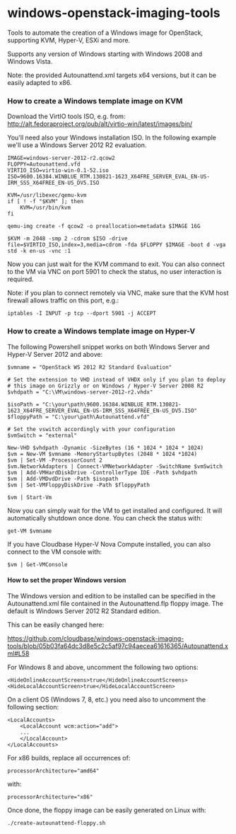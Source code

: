 windows-openstack-imaging-tools
===============================

Tools to automate the creation of a Windows image for OpenStack, supporting KVM, Hyper-V, ESXi and more.

Supports any version of Windows starting with Windows 2008 and Windows Vista.

Note: the provided Autounattend.xml targets x64 versions, but it can be easily adapted to x86.



### How to create a Windows template image on KVM


Download the VirtIO tools ISO, e.g. from:
http://alt.fedoraproject.org/pub/alt/virtio-win/latest/images/bin/

You'll need also your Windows installation ISO. In the following example we'll use a Windows Server 2012 R2 
evaluation.

    IMAGE=windows-server-2012-r2.qcow2
    FLOPPY=Autounattend.vfd
    VIRTIO_ISO=virtio-win-0.1-52.iso
    ISO=9600.16384.WINBLUE_RTM.130821-1623_X64FRE_SERVER_EVAL_EN-US-IRM_SSS_X64FREE_EN-US_DV5.ISO

    KVM=/usr/libexec/qemu-kvm
    if [ ! -f "$KVM" ]; then
        KVM=/usr/bin/kvm
    fi

    qemu-img create -f qcow2 -o preallocation=metadata $IMAGE 16G

    $KVM -m 2048 -smp 2 -cdrom $ISO -drive file=$VIRTIO_ISO,index=3,media=cdrom -fda $FLOPPY $IMAGE -boot d -vga std -k en-us -vnc :1

Now you can just wait for the KVM command to exit. You can also connect to the VM via VNC on port 5901 to check 
the status, no user interaction is required.

Note: if you plan to connect remotely via VNC, make sure that the KVM host firewall allows traffic
on this port, e.g.:

    iptables -I INPUT -p tcp --dport 5901 -j ACCEPT


### How to create a Windows template image on Hyper-V

The following Powershell snippet works on both Windows Server and Hyper-V Server 2012 and above:

    $vmname = "OpenStack WS 2012 R2 Standard Evaluation"
    
    # Set the extension to VHD instead of VHDX only if you plan to deploy
    # this image on Grizzly or on Windows / Hyper-V Server 2008 R2
    $vhdpath = "C:\VM\windows-server-2012-r2.vhdx"

    $isoPath = "C:\your\path\9600.16384.WINBLUE_RTM.130821-1623_X64FRE_SERVER_EVAL_EN-US-IRM_SSS_X64FREE_EN-US_DV5.ISO"
    $floppyPath = "C:\your\path\Autounattend.vfd"

    # Set the vswitch accordingly with your configuration
    $vmSwitch = "external"

    New-VHD $vhdpath -Dynamic -SizeBytes (16 * 1024 * 1024 * 1024)
    $vm = New-VM $vmname -MemoryStartupBytes (2048 * 1024 *1024)
    $vm | Set-VM -ProcessorCount 2
    $vm.NetworkAdapters | Connect-VMNetworkAdapter -SwitchName $vmSwitch
    $vm | Add-VMHardDiskDrive -ControllerType IDE -Path $vhdpath
    $vm | Add-VMDvdDrive -Path $isopath
    $vm | Set-VMFloppyDiskDrive -Path $floppyPath

    $vm | Start-Vm

Now you can simply wait for the VM to get installed and configured. It will automatically shutdown once done.
You can check the status with: 

    get-VM $vmname

If you have Cloudbase Hyper-V Nova Compute installed, you can also connect to the VM console with:

    $vm | Get-VMConsole


#### How to set the proper Windows version

The Windows version and edition to be installed can be specified in the Autounattend.xml file contained 
in the Autounattend.flp floppy image. The default is Windows Server 2012 R2 Standard edition. 

This can be easily changed here:

https://github.com/cloudbase/windows-openstack-imaging-tools/blob/05b03fa64dc3d8e5c2c5af97c94aecea61616365/Autounattend.xml#L58

For Windows 8 and above, uncomment the following two options:

    <HideOnlineAccountScreens>true</HideOnlineAccountScreens>
    <HideLocalAccountScreen>true</HideLocalAccountScreen>

On a client OS (Windows 7, 8, etc.) you need also to uncomment the following section:

    <LocalAccounts>
        <LocalAccount wcm:action="add">
        ...
        </LocalAccount>
    </LocalAccounts>

For x86 builds, replace all occurrences of:

    processorArchitecture="amd64"

with:

    processorArchitecture="x86"

Once done, the floppy image can be easily generated on Linux with:

    ./create-autounattend-floppy.sh
